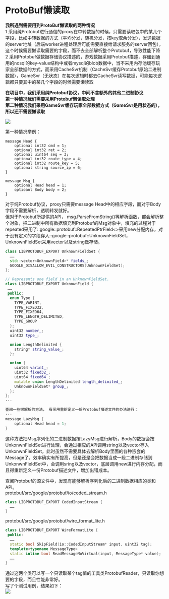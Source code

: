 # ProtoBuf懒读取  

**我所遇到需要用到ProtoBuf懒读取的两种情况**  
1 采用纯Protobuf进行通信的proxy在中转数据的时候，只需要读取包中的某几个字段，比如中转数据的方式（平均分发，随机分发，按key取余分发），发送数据的server地址（后端worker进程处理后可能需要直接给请求服务的server回包），这个时候需要懒读取需要的字段，而不去全部解析整个Protobuf，导致性能下降      
2 采用Protobuf做数据存储协议描述的，游戏数据采用Protobuf描述，存储到通用的nosql的key-value结构中或者mysql的blob数据中，当不采用内存池缓存玩家全部数据的方式，而采用CacheSvr机制（CacheSvr缓存Protobuf原始二进制数据），GameSvr（无状态）在每次逻辑时都去CacheSvr读写数据，可能每次逻辑都只要其中的某几个字段的时候需要懒读取  

**在项目中，我们采用纯Protobuf协议，中间不含额外的其他二进制协议  
第一种情况我们需要采用Protobuf懒读取处理   
第二种情况我们采用GameSvr缓存玩家全部数据方式（GameSvr是用状态的），所以还不需要懒读取**  

![](https://github.com/zfengzhen/Blog/blob/master/img/protobuf懒读取_proxy.jpg)   

第一种情况举例：  
```  
message Head {
	optional int32 cmd = 1;
    optional int32 ret = 2;
    optional uint64 seq = 3;
    optional int32 route_type = 4;
    optional int32 route_key = 5;
    optional string source_ip = 6;
}

message Msg {
    optional Head head = 1;
    optioanl Body body = 2;
}  
```   

对于纯Protobuf协议，proxy只需要message Head中的相应字段，而对于Body字段不需要解析，透明转发就好。  
但对于Protobuf所提供的API， msg.ParseFromString()等解析函数，都会解析整个对象，把二进制中所有数据填充到Protobuf的Msg对象中，填充的过程对于repeated采用了::google::protobuf::RepeatedPtrField<>采用new分配内存，对于没有定义的字段存入::google::protobuf::UnknownFieldSet，UnknownFieldSet采用vector以及string做存储。  

```c++  
class LIBPROTOBUF_EXPORT UnknownFieldSet {
  ……
  std::vector<UnknownField>* fields_;
  GOOGLE_DISALLOW_EVIL_CONSTRUCTORS(UnknownFieldSet);
};

// Represents one field in an UnknownFieldSet.
class LIBPROTOBUF_EXPORT UnknownField {
 ……
 public:
  enum Type {
    TYPE_VARINT,
    TYPE_FIXED32,
    TYPE_FIXED64,
    TYPE_LENGTH_DELIMITED,
    TYPE_GROUP
  };
  uint32 number_;
  uint32 type_;

  union LengthDelimited {
    string* string_value_;
  };

  union {
    uint64 varint_;
    uint32 fixed32_;
    uint64 fixed64_;
    mutable union LengthDelimited length_delimited_;
    UnknownFieldSet* group_;
  };
};  
···  

查阅一些懒解析的方法， 有采用重新定义一份Protobuf描述文件的办法进行：  
···
message LazyMsg {
    optional Head head = 1;
}  
```
   
这种方法把Msg序列化的二进制数据按LazyMsg进行解析，Body的数据会按UnkonwnFieldSet进行处理，会通过相应的API调用string以及vector存入UnkonwnFieldSet，此时虽然不需要具体去解析Body里面的各种嵌套的Message了，效率确实有所提高，但是还是会把数据当成一段二进制存储到UnkonwnFieldSet中，会调用sring以及vector，底层调用new进行内存分配，而且得重新定义一份Protobuf描述文件，增加出错成本。  

查阅Protobuf的源文件中，发现有能够解析序列化后的二进制数据相应的类和API。  
protobuf/src/google/protobuf/io/coded_stream.h  

```c++
class LIBPROTOBUF_EXPORT CodedInputStream {
  ……
}
```

protobuf/src/google/protobuf/wire_format_lite.h  
```c++
class LIBPROTOBUF_EXPORT WireFormatLite {
 public:
  ……
  static bool SkipField(io::CodedInputStream* input, uint32 tag); 
  template<typename MessageType>
  static inline bool ReadMessageNoVirtual(input, MessageType* value);
  ……
}
```

通过这两个类可以写一个只读取某个tag值的工具类ProtobufReader，只读取你想要的字段，而且性能非常好。  
写了个测试用例，结果如下：  
![](https://github.com/zfengzhen/Blog/blob/master/img/protobuf懒读取_测试结果.jpg)   
